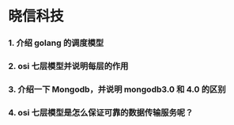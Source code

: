 # 晓信科技

### 1. 介绍 golang 的调度模型

### 2. osi 七层模型并说明每层的作用

### 3. 介绍一下 Mongodb，并说明 mongodb3.0 和 4.0 的区别

### 4. osi 七层模型是怎么保证可靠的数据传输服务呢？
